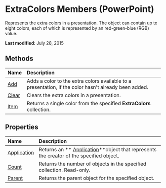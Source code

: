 
# ExtraColors Members (PowerPoint)
Represents the extra colors in a presentation. The object can contain up to eight colors, each of which is represented by an red-green-blue (RGB) value.

 **Last modified:** July 28, 2015


## Methods



|**Name**|**Description**|
|:-----|:-----|
| [Add](0f4bcac0-fbcf-a6a9-18c2-b4b4fb231cf9.md)|Adds a color to the extra colors available to a presentation, if the color hasn't already been added.|
| [Clear](27c0b8a7-06aa-539a-b4c5-fc63a7ac04d4.md)|Clears the extra colors in a presentation.|
| [Item](213ced3f-fb6a-4447-e73f-1eeeb9f3cebb.md)|Returns a single color from the specified  **ExtraColors** collection.|

## Properties



|**Name**|**Description**|
|:-----|:-----|
| [Application](0271f8b3-1cde-a729-3605-ea88a77abff1.md)|Returns an  ** [Application](978c2b99-4271-b953-4283-73b5f3d96f41.md)**object that represents the creator of the specified object.|
| [Count](a3e5efcd-498f-3c29-2577-25cdc7206a7b.md)|Returns the number of objects in the specified collection. Read-only.|
| [Parent](8b9bb359-331a-8aed-9597-9fb2e71df24e.md)|Returns the parent object for the specified object.|
